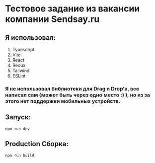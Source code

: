 # Тестовое задание из вакансии компании Sendsay.ru

## Я использовал:

1. Typescript
2. Vite
3. React
4. Redux
5. Tailwind
6. ESLint

### Я не использовал библиотеки для Drag n Drop'a, все написал сам (может быть через одно место :) ), но из за этого нет поддержки мобильных устройств.

## Запуск:

`npm run dev`

## Production Сборка:

`npm run build`
